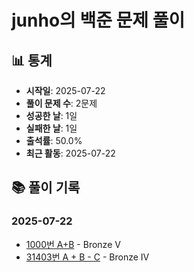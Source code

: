 # junho의 백준 문제 풀이

## 📊 통계

- **시작일**: 2025-07-22
- **풀이 문제 수**: 2문제
- **성공한 날**: 1일
- **실패한 날**: 1일
- **출석률**: 50.0%
- **최근 활동**: 2025-07-22

## 📚 풀이 기록

### 2025-07-22

- [1000번 A+B](junho/1000) - Bronze V
- [31403번 A + B - C](junho/31403) - Bronze IV

